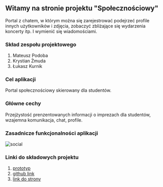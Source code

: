 ## Witamy na stronie projektu "Społecznościowy"

Portal z chatem, w którym można się zarejestrować podejrzeć profile innych użytkowników i zdjęcia, zobaczyć zbliżające się wydarzenia koncerty itp. I wymienić się wiadomościami.



### Skład zespołu projektowego

1. Mateusz Podoba
2. Krystian Żmuda
3. Łukasz Kurnik



### Cel aplikacji

Portal społecznościowy skierowany dla studentów.

### Główne cechy

Przejżystość prenzentowanych informacji o imprezach dla studentów, wzajemna komunikacja, chat, profile.

### Zasadnicze funkcjonalności aplikacji

![social](https://user-images.githubusercontent.com/44546814/58750783-b0578f80-8496-11e9-8841-0f9baf3d72a0.png)


### Linki do składowych projektu

1. [prototyp](https://xd.adobe.com/view/34e00530-0b54-4272-6444-333e47e15578-42d1/screen/66e7aa2c-b3a3-47b0-9150-e4ca7f4d32d7/Logowanie/?fbclid=IwAR3aDgiKaNoOQdCvq8zWm4SCA-CqZmm_yTK2XiaZU370cYU3OH45tVkcjxc) 
2. [github link](https://github.com/mateusz-dev) 
3. [link do strony](https://socialnetworkuek.azurewebsites.net/home)

